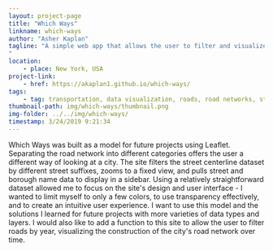 ```yaml
---
layout: project-page
title: "Which Ways"
linkname: which-ways
author: "Asher Kaplan"
tagline: "A simple web app that allows the user to filter and visualize NYC's street centerline data organized by street suffix. Made using QGIS and Leaflet.
"
location:
    - place: New York, USA
project-link:
    - href: https://akaplan1.github.io/which-ways/
tags:
    - tag: transportation, data visualization, roads, road networks, streets
thumbnail-path: img/which-ways/thumbnail.png
img-folder: ../../img/which-ways/
timestamp: 3/24/2019 9:21:34
---
```

Which Ways was built as a model for future projects using Leaflet. Separating the road network into different categories offers the user a different way of looking at a city. The site filters the street centerline dataset by different street suffixes, zooms to a fixed view, and pulls street and borough name data to display in a sidebar. Using a relatively straightforward dataset allowed me to focus on the site's design and user interface - I wanted to limit myself to only a few colors, to use transparency effectively, and to create an intuitive user experience. I want to use this model and the solutions I learned for future projects with more varieties of data types and layers. I would also like to add a function to this site to allow the user to filter roads by year, visualizing the construction of the city's road network over time. 
